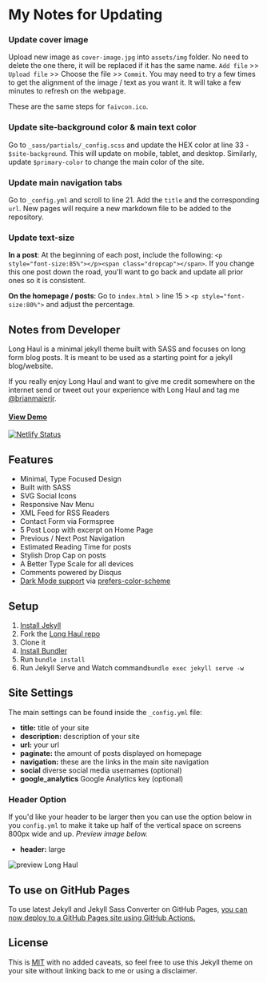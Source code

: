 # My Notes for Updating

### Update cover image

Upload new image as `cover-image.jpg` into `assets/img` folder. No need to delete the one there, it will be replaced if it has the same name. `Add file` >> `Upload file` >> Choose the file >> `Commit`. You may need to try a few times to get the alignment of the image / text as you want it. It will take a few minutes to refresh on the webpage.

These are the same steps for `faivcon.ico`.

### Update site-background color & main text color

Go to `_sass/partials/_config.scss` and update the HEX color at line 33 - `$site-background`. This will update on mobile, tablet, and desktop. Similarly, update `$primary-color` to change the main color of the site.

### Update main navigation tabs

Go to `_config.yml` and scroll to line 21. Add the `title` and the corresponding `url`. New pages will require a new markdown file to be added to the repository.

### Update text-size

**In a post**: At the beginning of each post, include the following: `<p style="font-size:85%"></p><span class="dropcap"></span>`. If you change this one post down the road, you'll want to go back and update all prior ones so it is consistent.

**On the homepage / posts**: Go to `index.html` > line 15 > `<p style="font-size:80%">` and adjust the percentage.


## Notes from Developer

Long Haul is a minimal jekyll theme built with SASS and focuses on long form blog posts. It is meant to be used as a starting point for a jekyll blog/website.

If you really enjoy Long Haul and want to give me credit somewhere on the internet send or tweet out your experience with Long Haul and tag me [@brianmaierjr](https://twitter.com/brianmaierjr).

#### [View Demo](http://brianmaierjr.com/long-haul)

[![Netlify Status](https://api.netlify.com/api/v1/badges/bd29f13b-3754-46d7-9a39-48db2e174b99/deploy-status)](https://app.netlify.com/sites/long-haul/deploys)

## Features

-   Minimal, Type Focused Design
-   Built with SASS
-   SVG Social Icons
-   Responsive Nav Menu
-   XML Feed for RSS Readers
-   Contact Form via Formspree
-   5 Post Loop with excerpt on Home Page
-   Previous / Next Post Navigation
-   Estimated Reading Time for posts
-   Stylish Drop Cap on posts
-   A Better Type Scale for all devices
-   Comments powered by Disqus
-   [Dark Mode support](https://github.com/brianmaierjr/long-haul/blob/master/preview-dark.png) via [prefers-color-scheme](https://developer.mozilla.org/en-US/docs/Web/CSS/@media/prefers-color-scheme)

## Setup

1. [Install Jekyll](http://jekyllrb.com)
2. Fork the [Long Haul repo](http://github.com/brianmaierjr/long-haul)
3. Clone it
4. [Install Bundler](http://bundler.io/)
5. Run `bundle install`
6. Run Jekyll Serve and Watch command`bundle exec jekyll serve -w`

## Site Settings

The main settings can be found inside the `_config.yml` file:

-   **title:** title of your site
-   **description:** description of your site
-   **url:** your url
-   **paginate:** the amount of posts displayed on homepage
-   **navigation:** these are the links in the main site navigation
-   **social** diverse social media usernames (optional)
-   **google_analytics** Google Analytics key (optional)

### Header Option

If you'd like your header to be larger then you can use the option below in you `config.yml` to make it take up half of the vertical space on screens 800px wide and up. _Preview image below._

-   **header:** large

![preview Long Haul](/preview-large.png)

## To use on GitHub Pages

To use latest Jekyll and Jekyll Sass Converter on GitHub Pages, <a href="https://github.blog/changelog/2022-07-27-github-pages-custom-github-actions-workflows-beta/">you can now deploy to a GitHub Pages site using GitHub Actions.</a>

## License

This is [MIT](LICENSE) with no added caveats, so feel free to use this Jekyll theme on your site without linking back to me or using a disclaimer.
